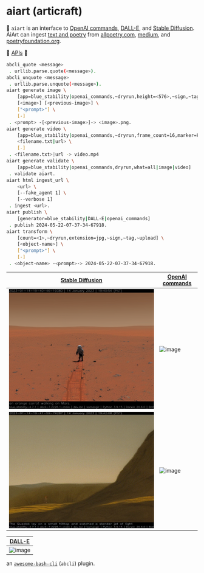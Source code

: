 # aiart (articraft)

🎨 `aiart` is an interface to [OpenAI commands](https://github.com/kamangir/openai-commands), [DALL-E](https://github.com/kamangir/openai-commands/blob/main/.abcli/DALLE.sh), and [Stable Diffusion](https://github.com/kamangir/blue-stability). AiArt can ingest [text and poetry](https://github.com/kamangir/aiart/blob/main/aiart/html/functions.py) from [allpoetry.com](https://allpoetry.com/), [medium](https://medium.com/), and [poetryfoundation.org](https://www.poetryfoundation.org/).

🔷 [APIs](./APIs.yaml) 🔷

```bash
abcli_quote <message>
 . urllib.parse.quote(<message>).
abcli_unquote <message>
 . urllib.parse.unquote(<message>).
aiart generate image \
	[app=blue_stability|openai_commands,~dryrun,height=<576>,~sign,~tag,width=<768>] \
	[<image>] [<previous-image>] \
	["<prompt>"] \
	[-]
 . <prompt> -[<previous-image>]-> <image>.png.
aiart generate video \
	[app=blue_stability|openai_commands,~dryrun,frame_count=16,marker=PART,~publish,~render,resize_to=1280x1024,~sign,slice_by=words|sentences,~upload,url] \
	<filename.txt|url> \
	[-]
 . <filename.txt>|url -> video.mp4
aiart generate validate \
	[app=blue_stability|openai_commands,dryrun,what=all|image|video]
 . validate aiart.
aiart html ingest_url \
	<url> \
	[--fake_agent 1] \
	[--verbose 1]
 . ingest <url>.
aiart publish \
	[generator=blue_stability|DALL-E|openai_commands]
 . publish 2024-05-22-07-37-34-67918.
aiart transform \
	[count=<1>,~dryrun,extension=jpg,~sign,~tag,~upload] \
	[<object-name>] \
	["<prompt>"] \
	[-]
 . <object-name> -<prompt>-> 2024-05-22-07-37-34-67918.
```

| [Stable Diffusion](https://github.com/kamangir/blue-stability)                                   | [OpenAI commands](https://github.com/kamangir/openai-commands)                                    |
| ------------------------------------------------------------------------------------------------ | ------------------------------------------------------------------------------------------------- |
| ![image](https://raw.githubusercontent.com/kamangir/blue-stability/main/assets/carrot.png?raw=1) | ![image](https://raw.githubusercontent.com/kamangir/openai-commands/main/assets/carrot.png?raw=1) |
| ![image](https://raw.githubusercontent.com/kamangir/blue-stability/main/assets/minds.gif?raw=1)  | ![image](https://raw.githubusercontent.com/kamangir/openai-commands/main/assets/minds.gif?raw=1)  |

| [DALL-E](https://github.com/kamangir/openai-commands/blob/main/.abcli/DALLE.sh)        |
| -------------------------------------------------------------------------------------- |
| ![image](https://github.com/kamangir/openai-commands/raw/main/assets/DALL-E.png?raw=1) |

an [`awesome-bash-cli`](https://github.com/kamangir/awesome-bash-cli) (`abcli`) plugin.
